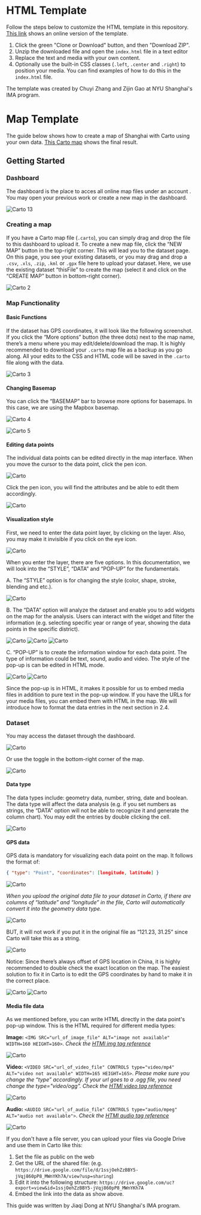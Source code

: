 # HTML Template

Follow the steps below to customize the HTML template in this repository. [This link](http://assets.runemadsen.com/shanghai/index.html) shows an online version of the template.

1.  Click the green "Clone or Download" button, and then "Download ZIP".
1.  Unzip the downloaded file and open the `index.html` file in a text editor
1.  Replace the text and media with your own content.
1.  Optionally use the built-in CSS classes (`.left`, `.center` and `.right`) to position your media. You can find examples of how to do this in the `index.html` file.

The template was created by Chuyi Zhang and Zijin Gao at NYU Shanghai's IMA program.

# Map Template

The guide below shows how to create a map of Shanghai with Carto using your own data. [This Carto map](https://jd3036.carto.com/builder/699904d2-7ae0-4be9-84c3-2f2e370fc263/embed) shows the final result.

## Getting Started

### Dashboard

The dashboard is the place to acces all online map files under an account . You may open your previous work or create a new map in the dashboard.

![Carto 13](assets/carto24.png)

### Creating a map

If you have a Carto map file (`.carto`), you can simply drag and drop the file to this dashboard to upload it. To create a new map file, click the “NEW MAP” button in the top-right corner. This will lead you to the dataset page. On this page, you see your existing datasets, or you may drag and drop a `.csv`, `.xls`, `.zip`, `.kml` or `.gpx` file here to upload your dataset. Here, we use the existing dataset “thisFile” to create the map (select it and click on the “CREATE MAP” button in bottom-right corner).

![Carto 2](assets/carto22.png)

### Map Functionality

#### Basic Functions

If the dataset has GPS coordinates, it will look like the following screenshot. If you click the “More options” button (the three dots) next to the map name, there’s a menu where you may edit/delete/download the map. It is highly recommended to download your `.carto` map file as a backup as you go along. All your edits to the CSS and HTML code will be saved in the `.carto` file along with the data.

![Carto 3](assets/carto13.png)

#### Changing Basemap

You can click the “BASEMAP” bar to browse more options for basemaps. In this case, we are using the Mapbox basemap.

![Carto 4](assets/carto14.png)

![Carto 5](assets/carto3.png)

#### Editing data points

The individual data points can be edited directly in the map interface. When you move the cursor to the data point, click the pen icon.

![Carto](assets/carto15.png)

Click the pen icon, you will find the attributes and be able to edit them accordingly.

![Carto](assets/carto6.png)

#### Visualization style

First, we need to enter the data point layer, by clicking on the layer. Also, you may make it invisible if you click on the eye icon.

![Carto](assets/carto19.png)

When you enter the layer, there are five options. In this documentation, we will look into the “STYLE”, “DATA” and “POP-UP” for the fundamentals.

A. The “STYLE” option is for changing the style (color, shape, stroke, blending and etc.).

![Carto](assets/carto10.png)

B. The “DATA” option will analyze the dataset and enable you to add widgets on the map for the analysis. Users can interact with the widget and filter the information (e.g. selecting specific year or range of year, showing the data points in the specific district).

![Carto](assets/carto23.png)
![Carto](assets/carto12.png)
![Carto](assets/carto4.png)

C. “POP-UP” is to create the information window for each data point. The type of information could be text, sound, audio and video. The style of the pop-up is can be edited in HTML mode.

![Carto](assets/carto21.png)
![Carto](assets/carto2.png)

Since the pop-up is in HTML, it makes it possible for us to embed media files in addition to pure text in the pop-up window. If you have the URLs for your media files, you can embed them with HTML in the map. We will introduce how to format the data entries in the next section in 2.4.

### Dataset

You may access the dataset through the dashboard.

![Carto](assets/carto26.png)

Or use the toggle in the bottom-right corner of the map.

![Carto](assets/carto18.png)

#### Data type

The data types include: geometry data, number, string, date and boolean. The data type will affect the data analysis (e.g. if you set numbers as strings, the “DATA” option will not be able to recognize it and generate the column chart). You may edit the entries by double clicking the cell.

![Carto](assets/carto16.png)

#### GPS data

GPS data is mandatory for visualizing each data point on the map. It follows the format of:

```json
{ "type": "Point", "coordinates": [longitude, latitude] }
```

![Carto](assets/carto25.png)

_When you upload the original data file to your dataset in Carto, if there are columns of “latitude” and “longitude” in the file, Carto will automatically convert it into the geometry data type._

![Carto](assets/carto20.png)

BUT, it will not work if you put it in the original file as “121.23, 31.25” since Carto will take this as a string.

![Carto](assets/carto5.png)

Notice: Since there’s always offset of GPS location in China, it is highly recommended to double check the exact location on the map. The easiest solution to fix it in Carto is to edit the GPS coordinates by hand to make it in the correct place.

![Carto](assets/carto9.png)
![Carto](assets/carto1.png)

#### Media file data

As we mentioned before, you can write HTML directly in the data point's pop-up window. This is the HTML required for different media types:

**Image:** `<IMG SRC="url_of_image_file" ALT="image not available" WIDTH=160 HEIGHT=160>`. _Check the [HTMl img tag reference](https://www.w3schools.com/tags/tag_img.asp)_

![Carto](assets/carto7.png)

**Video:** `<VIDEO SRC="url_of_video_file" CONTROLS type="video/mp4" ALT="video not available" WIDTH=165 HEIGHT=165>`. _Please make sure you change the “type” accordingly. If your url goes to a .ogg file, you need change the type="video/ogg". Check the [HTMl video tag reference](https://www.w3schools.com/tags/tag_video.asp)_

![Carto](assets/carto17.png)

**Audio:** `<AUDIO SRC="url_of_audio_file" CONTROLS type="audio/mpeg" ALT="audio not available">`. _Check the [HTMl audio tag reference](https://www.w3schools.com/tags/tag_audio.asp)_

![Carto](assets/carto11.png)

If you don't have a file server, you can upload your files via Google Drive and use them in Carto like this:

1.  Set the file as public on the web
1.  Get the URL of the shared file:
    (e.g. `https://drive.google.com/file/d/1ssjOehZzBBY5-jVqj860pP8_MWnYKh7A/view?usp=sharing`)
1.  Edit it into the following structure: `https://drive.google.com/uc?export=view&id=1ssjOehZzBBY5-jVqj860pP8_MWnYKh7A`
1.  Embed the link into the data as show above.

This guide was written by Jiaqi Dong at NYU Shanghai's IMA program.
